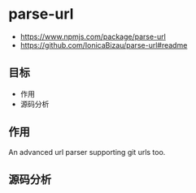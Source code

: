 # parse-url

- https://www.npmjs.com/package/parse-url
- https://github.com/IonicaBizau/parse-url#readme

## 目标

- 作用
- 源码分析

## 作用

An advanced url parser supporting git urls too.

## 源码分析

